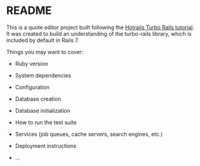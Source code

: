 # README

This is a quote editor project built following the [Hotrails Turbo Rails tutorial](https://www.hotrails.dev/turbo-rails). It was created to build an understanding of the turbo-rails library, which is included by default in Rails 7.

Things you may want to cover:

* Ruby version

* System dependencies

* Configuration

* Database creation

* Database initialization

* How to run the test suite

* Services (job queues, cache servers, search engines, etc.)

* Deployment instructions

* ...
